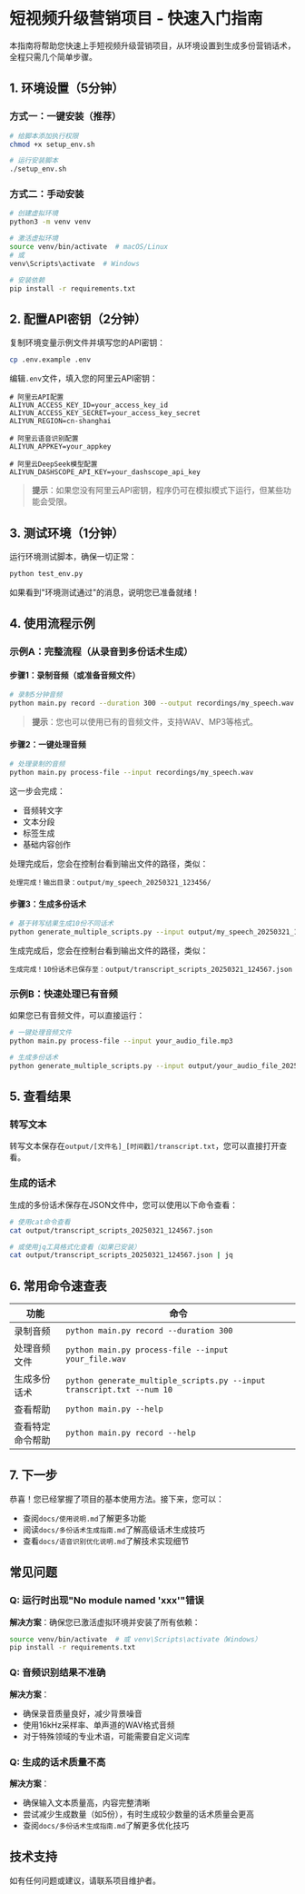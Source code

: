 # 短视频升级营销项目 - 快速入门指南

本指南将帮助您快速上手短视频升级营销项目，从环境设置到生成多份营销话术，全程只需几个简单步骤。

## 1. 环境设置（5分钟）

### 方式一：一键安装（推荐）

```bash
# 给脚本添加执行权限
chmod +x setup_env.sh

# 运行安装脚本
./setup_env.sh
```

### 方式二：手动安装

```bash
# 创建虚拟环境
python3 -m venv venv

# 激活虚拟环境
source venv/bin/activate  # macOS/Linux
# 或
venv\Scripts\activate  # Windows

# 安装依赖
pip install -r requirements.txt
```

## 2. 配置API密钥（2分钟）

复制环境变量示例文件并填写您的API密钥：

```bash
cp .env.example .env
```

编辑`.env`文件，填入您的阿里云API密钥：

```
# 阿里云API配置
ALIYUN_ACCESS_KEY_ID=your_access_key_id
ALIYUN_ACCESS_KEY_SECRET=your_access_key_secret
ALIYUN_REGION=cn-shanghai

# 阿里云语音识别配置
ALIYUN_APPKEY=your_appkey

# 阿里云DeepSeek模型配置
ALIYUN_DASHSCOPE_API_KEY=your_dashscope_api_key
```

> **提示**：如果您没有阿里云API密钥，程序仍可在模拟模式下运行，但某些功能会受限。

## 3. 测试环境（1分钟）

运行环境测试脚本，确保一切正常：

```bash
python test_env.py
```

如果看到"环境测试通过"的消息，说明您已准备就绪！

## 4. 使用流程示例

### 示例A：完整流程（从录音到多份话术生成）

#### 步骤1：录制音频（或准备音频文件）

```bash
# 录制5分钟音频
python main.py record --duration 300 --output recordings/my_speech.wav
```

> **提示**：您也可以使用已有的音频文件，支持WAV、MP3等格式。

#### 步骤2：一键处理音频

```bash
# 处理录制的音频
python main.py process-file --input recordings/my_speech.wav
```

这一步会完成：
- 音频转文字
- 文本分段
- 标签生成
- 基础内容创作

处理完成后，您会在控制台看到输出文件的路径，类似：
```
处理完成！输出目录：output/my_speech_20250321_123456/
```

#### 步骤3：生成多份话术

```bash
# 基于转写结果生成10份不同话术
python generate_multiple_scripts.py --input output/my_speech_20250321_123456/transcript.txt
```

生成完成后，您会在控制台看到输出文件的路径，类似：
```
生成完成！10份话术已保存至：output/transcript_scripts_20250321_124567.json
```

### 示例B：快速处理已有音频

如果您已有音频文件，可以直接运行：

```bash
# 一键处理音频文件
python main.py process-file --input your_audio_file.mp3

# 生成多份话术
python generate_multiple_scripts.py --input output/your_audio_file_20250321_123456/transcript.txt --num 5
```

## 5. 查看结果

### 转写文本

转写文本保存在`output/[文件名]_[时间戳]/transcript.txt`，您可以直接打开查看。

### 生成的话术

生成的多份话术保存在JSON文件中，您可以使用以下命令查看：

```bash
# 使用cat命令查看
cat output/transcript_scripts_20250321_124567.json

# 或使用jq工具格式化查看（如果已安装）
cat output/transcript_scripts_20250321_124567.json | jq
```

## 6. 常用命令速查表

| 功能 | 命令 |
|------|------|
| 录制音频 | `python main.py record --duration 300` |
| 处理音频文件 | `python main.py process-file --input your_file.wav` |
| 生成多份话术 | `python generate_multiple_scripts.py --input transcript.txt --num 10` |
| 查看帮助 | `python main.py --help` |
| 查看特定命令帮助 | `python main.py record --help` |

## 7. 下一步

恭喜！您已经掌握了项目的基本使用方法。接下来，您可以：

- 查阅`docs/使用说明.md`了解更多功能
- 阅读`docs/多份话术生成指南.md`了解高级话术生成技巧
- 查看`docs/语音识别优化说明.md`了解技术实现细节

## 常见问题

### Q: 运行时出现"No module named 'xxx'"错误

**解决方案**：确保您已激活虚拟环境并安装了所有依赖：
```bash
source venv/bin/activate  # 或 venv\Scripts\activate（Windows）
pip install -r requirements.txt
```

### Q: 音频识别结果不准确

**解决方案**：
- 确保录音质量良好，减少背景噪音
- 使用16kHz采样率、单声道的WAV格式音频
- 对于特殊领域的专业术语，可能需要自定义词库

### Q: 生成的话术质量不高

**解决方案**：
- 确保输入文本质量高，内容完整清晰
- 尝试减少生成数量（如5份），有时生成较少数量的话术质量会更高
- 查阅`docs/多份话术生成指南.md`了解更多优化技巧

## 技术支持

如有任何问题或建议，请联系项目维护者。
